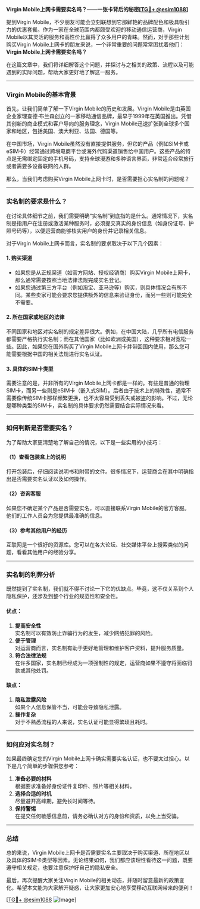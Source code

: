 **Virgin Mobile上网卡需要实名吗？——一张卡背后的秘密[[TG💪+ @esim1088](https://t.me/s/esim1088)]**

提到Virgin Mobile，不少朋友可能会立刻联想到它那鲜艳的品牌配色和极具吸引力的优惠套餐。作为一家在全球范围内都颇受欢迎的移动通信运营商，Virgin Mobile以其灵活的服务和高性价比赢得了众多用户的青睐。然而，对于那些计划购买Virgin Mobile上网卡的朋友来说，一个非常重要的问题常常困扰着他们：**Virgin Mobile上网卡需要实名吗？**

在这篇文章中，我们将详细解答这个问题，并探讨与之相关的政策、流程以及可能遇到的实际问题，帮助大家更好地了解这一服务。

---

### Virgin Mobile的基本背景

首先，让我们简单了解一下Virgin Mobile的历史和发展。Virgin Mobile是由英国企业家理查德·布兰森创立的一家移动通信品牌，最早于1999年在英国推出。凭借其创新的商业模式和客户导向的服务理念，Virgin Mobile迅速扩张到全球多个国家和地区，包括美国、澳大利亚、法国、德国等。

在中国市场，Virgin Mobile虽然没有直接提供服务，但它的产品（例如SIM卡或eSIM卡）经常通过跨境电商平台或海外代购渠道销售给中国用户。这些产品的特点是无需绑定固定的手机号码，支持全球漫游和多种语言界面，非常适合经常旅行或者需要多设备联网的人群。

那么，当我们考虑购买Virgin Mobile上网卡时，是否需要担心实名制的问题呢？

---

### 实名制的要求是什么？

在讨论具体细节之前，我们需要明确“实名制”到底指的是什么。通常情况下，实名制是指用户在注册或激活某种服务时，必须提交真实的身份信息（如身份证号、护照号码等），以便运营商能够核实用户的身份并记录相关信息。

对于Virgin Mobile上网卡而言，实名制的要求取决于以下几个因素：

#### 1. **购买渠道**
   - 如果您是从正规渠道（如官方网站、授权经销商）购买Virgin Mobile上网卡，那么通常需要按照当地法律法规完成实名登记。
   - 如果您通过第三方平台（例如淘宝、亚马逊等）购买，则具体情况会有所不同。某些卖家可能会要求您提供额外的信息来验证身份，而另一些则可能完全不需要。

#### 2. **所在国家或地区的法律**
   不同国家和地区对实名制的规定差异很大。例如，在中国大陆，几乎所有电信服务都需要严格执行实名制；而在其他国家（比如欧洲或美国），这种要求相对宽松一些。因此，如果您在国外购买了Virgin Mobile上网卡并带回国内使用，那么您可能需要根据中国的相关法规进行实名认证。

#### 3. **具体的SIM卡类型**
   需要注意的是，并非所有的Virgin Mobile上网卡都是一样的。有些是普通的物理SIM卡，而另一些则是eSIM卡（嵌入式SIM）。后者由于技术上的特殊性，通常不需要像传统SIM卡那样频繁更换，也不太容易受到丢失或被盗的影响。不过，无论是哪种类型的SIM卡，实名制的具体要求仍然需要结合实际情况来看。

---

### 如何判断是否需要实名？

为了帮助大家更清楚地了解自己的情况，以下是一些实用的小技巧：

#### （1）查看包装盒上的说明
打开包装后，仔细阅读说明书和附带的文件。很多情况下，运营商会在其中明确指出是否需要实名认证以及如何操作。

#### （2）咨询客服
如果您不确定某个产品是否需要实名，可以直接联系Virgin Mobile的官方客服。他们的工作人员会为您提供最准确的信息。

#### （3）参考其他用户的经历
互联网是一个很好的资源库。您可以在各大论坛、社交媒体平台上搜索类似的问题，看看其他用户的经验分享。

---

### 实名制的利弊分析

既然提到了实名制，我们就不得不讨论一下它的优缺点。毕竟，这不仅关系到个人隐私保护，还涉及到整个行业的规范性和安全性。

#### 优点：
1. **提高安全性**  
   实名制可以有效防止诈骗行为的发生，减少网络犯罪的风险。
2. **便于管理**  
   对运营商而言，实名制有助于更好地管理和维护客户资料，提升服务质量。
3. **符合法律法规**  
   在许多国家，实名制已经成为一项强制性的规定，运营商如果不遵守将面临罚款或其他处罚。

#### 缺点：
1. **隐私泄露风险**  
   如果个人信息保管不当，可能会导致隐私泄露。
2. **操作复杂**  
   对于不熟悉流程的人来说，实名认证可能显得繁琐且耗时。

---

### 如何应对实名制？

如果最终确定您的Virgin Mobile上网卡确实需要实名认证，也不要太过担心。以下是几个简单的步骤供您参考：

1. **准备必要的材料**  
   根据要求准备好身份证件复印件、照片等相关材料。
2. **选择合适的时机**  
   尽量避开高峰期，避免长时间等待。
3. **保持警惕**  
   在提交任何敏感信息前，请务必确认对方的身份和资质，以免上当受骗。

---

### 总结

总的来说，Virgin Mobile上网卡是否需要实名主要取决于购买渠道、所在地区以及具体的SIM卡类型等因素。无论结果如何，我们都应该理性看待这一问题，既要遵守相关规定，也要注意保护好自己的隐私安全。

最后，再次提醒大家关注Virgin Mobile的相关动态，并随时留意最新的政策变化。希望本文能为大家解开疑惑，让大家更加安心地享受移动互联网带来的便利！

[[TG💪+ @esim1088](https://t.me/s/esim1088) ![Image](https://i.postimg.cc/4NQfJmqS/Snipaste-2025-05-13-00-14-12.png)]